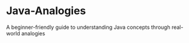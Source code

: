 # Java-Analogies
A beginner-friendly guide to understanding Java concepts through real-world analogies
